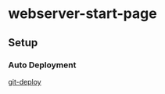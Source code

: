 # webserver-start-page

## Setup 

### Auto Deployment
[git-deploy](https://github.com/vicenteguerra/git-deploy)